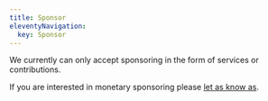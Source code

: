 ```yaml
---
title: Sponsor
eleventyNavigation:
  key: Sponsor
---
```


We currently can only accept sponsoring in the form of services or contributions.

If you are interested in monetary sponsoring please [let as know as](mailto:hello@modern-web.dev).
